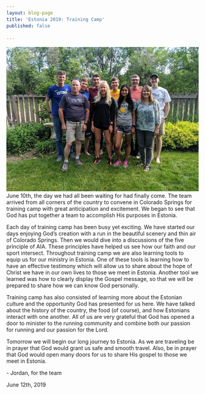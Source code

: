 ```yaml
---
layout: blog-page
title: 'Estonia 2019: Training Camp'
published: false

---
```

![](/uploads/2019/06/13/estoniagroup.jpeg)  
June 10th, the day we had all been waiting for had finally come. The team arrived from all corners of the country to convene in Colorado Springs for training camp with great anticipation and excitement. We began to see that God has put together a team to accomplish His purposes in Estonia.

  
Each day of training camp has been busy yet exciting. We have started our days enjoying God’s creation with a run in the beautiful scenery and thin air of Colorado Springs. Then we would dive into a discussions of the five principle of AIA. These principles have helped us see how our faith and our sport intersect. Throughout training camp we are also learning tools to equip us for our ministry in Estonia. One of these tools is learning how to have an effective testimony which will allow us to share about the hope of Christ we have in our own lives to those we meet in Estonia. Another tool we learned was how to clearly display the Gospel message, so that we will be prepared to share how we can know God personally. 

  
Training camp has also consisted of learning more about the Estonian culture and the opportunity God has presented for us here. We have talked about the history of the country, the food (of course), and how Estonians interact with one another. All of us are very grateful that God has opened a door to minister to the running community and combine both our passion for running and our passion for the Lord. 

Tomorrow we will begin our long journey to Estonia. As we are traveling be in prayer that God would grant us safe and smooth travel. Also, be in prayer that God would open many doors for us to share His gospel to those we meet in Estonia.    

\- Jordan, for the team

June 12th, 2019